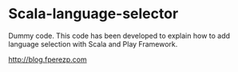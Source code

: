 Scala-language-selector
=======================

Dummy code. This code has been developed to explain how to add language selection with Scala and
Play Framework.

http://blog.fperezp.com
